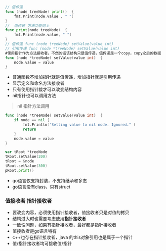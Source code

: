 ```go
// 值传递
func (node treeNode) print()  {
	fmt.Print(node.value , " ")
}
//  值传递 方法功能同上
func print(node treeNode)  {
	fmt.Print(node.value, " ")
}
// 值传递 func (node treeNode) setValue(value int)
// 引用传递 func (node *treeNode) setValue(value int)
#使用指针作为方法接收者，不然的话该结构只是值传递，值传递是一个copy，copy之后的数据在外层也不会显示，作用域只限于函数内部
func (node *treeNode) setValue(value int)  {
	node.value = value
}
```

* 普通函数不增加指针就是值传递，增加指针就是引用传递
* 显示定义和命名方法接收者
* 只有使用指针裁才可以改变结构内容
* nil指针也可以调用方法
> nil 指针方法调用
```go
func (node *treeNode) setValue(value int)  {
	if node == nil {
		fmt.Println("Setting value to nil node. Ignored." )
		return
	}
	node.value = value
}

var tRoot *treeNode
tRoot.setValue(200)
tRoot = &node
tRoot.setValue(300)
pRoot.print()
```
* go语言仅支持封装，不支持继承和多态
* go语言没有class，只有struct

### 值接收者 指针接收者
* 要改变内容，必须使用指针接收者，值接收者只是对值的拷贝
* 结构过大时也需要考虑使用**指针接收者**
* 一致性问题，如果有指针接收者，最好都是指针接收者
* 值接收者是go语言特有
* c++也存在指针接收者，java 的this对象引用也是属于一个指针
* 值/指针接收者均可接收值/指针




